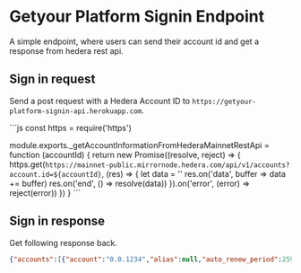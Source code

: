 # Getyour Platform Signin Endpoint

A simple endpoint, where users can send their account id and get a response from hedera rest api.

## Sign in request

Send a post request with a Hedera Account ID to `https://getyour-platform-signin-api.herokuapp.com`.

´´´js
const https = require('https')

module.exports._getAccountInformationFromHederaMainnetRestApi = function (accountId) {
  return new Promise((resolve, reject) => {
    https.get(`https://mainnet-public.mirrornode.hedera.com/api/v1/accounts?account.id=${accountId}`, (res) => {
      let data = ''
      res.on('data', buffer => data += buffer)
      res.on('end', () => resolve(data))
    }).on('error', (error) => reject(error))
  })
}
´´´

## Sign in response

Get following response back.

```json
{"accounts":[{"account":"0.0.1234","alias":null,"auto_renew_period":2592000,"balance":{"balance":200115118,"timestamp":"1665744117.768439114","tokens":[]},"decline_reward":false,"deleted":false,"ethereum_nonce":null,"evm_address":null,"expiry_timestamp":"1572580440.000000000","key":{"_type":"ED25519","key":"7f5672873ee6502e30b760ff6836835678bcedaa926c8766618832b193115aad"},"max_automatic_token_associations":0,"memo":"","receiver_sig_required":null,"staked_account_id":null,"staked_node_id":null,"stake_period_start":null}],"links":{"next":null}}
```

